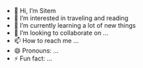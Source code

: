- 👋 Hi, I’m Sitem
- 👀 I’m interested in traveling and reading 
- 🌱 I’m currently learning a lot of new things 
- 💞️ I’m looking to collaborate on ...
- 📫 How to reach me ...
- 😄 Pronouns: ...
- ⚡ Fun fact: ...

<!---
Uniqueprofessionals/Uniqueprofessionals is a ✨ special ✨ repository because its `README.md` (this file) appears on your GitHub profile.
You can click the Preview link to take a look at your changes.
--->
